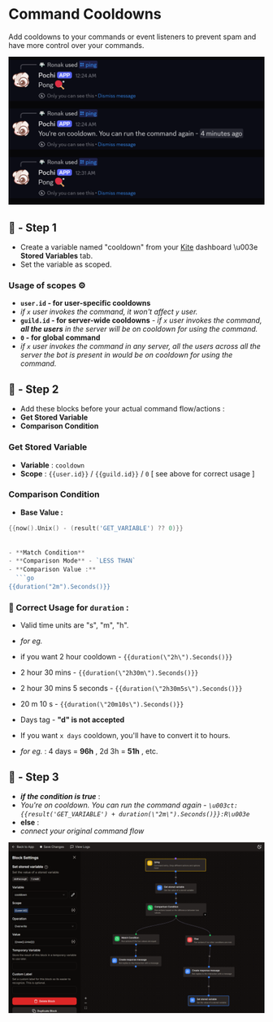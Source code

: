 # Command Cooldowns

Add cooldowns to your commands or event listeners to prevent spam and have more control over your commands.

![Cooldown Result](./img/cooldowns-result.png)

## 📝 - Step 1

- Create a variable named \"cooldown\" from your [Kite](https://kite.onl/) dashboard \u003e **Stored Variables** tab.
- Set the variable as scoped.

### Usage of scopes ⚙️

- **`user.id` - for user-specific cooldowns**
- _if `x` user invokes the command, it won't affect `y` user._
- **`guild.id` - for server-wide cooldowns** - _if `x` user invokes the command, **all the users** in the server will be on cooldown for using the command._
- **`0` - for global command**
- _if `x` user invokes the command in any server, all the users across all the server the bot is present in would be on cooldown for using the command._

## 📝 - Step 2

- Add these blocks before your actual command flow/actions :
- **Get Stored Variable**
- **Comparison Condition**

### **Get Stored Variable**

- **Variable** : `cooldown`
- **Scope** : `{{user.id}}` / `{{guild.id}}` / `0` [ see above for correct usage ]

### **Comparison Condition**

- **Base Value :**

```go
{{now().Unix() - (result('GET_VARIABLE') ?? 0)}}
```

````go

- **Match Condition**
- **Comparison Mode** - `LESS THAN`
- **Comparison Value :**
  ```go
{{duration("2m").Seconds()}}
````

### 📌 Correct Usage for `duration` :

- Valid time units are \"s\", \"m\", \"h\".
- _for eg._
- if you want 2 hour cooldown - `{{duration(\"2h\").Seconds()}}`
- 2 hour 30 mins - `{{duration(\"2h30m\").Seconds()}}`
- 2 hour 30 mins 5 seconds - `{{duration(\"2h30m5s\").Seconds()}}`
- 20 m 10 s - `{{duration(\"20m10s\").Seconds()}}`

- Days tag - **\"d\" is not accepted**
- If you want `x days` cooldown, you'll have to convert it to hours.
- _for eg._ : 4 days = **96h** , 2d 3h = **51h** , etc.

## 📝 - Step 3

- **_if the condition is true_** :
- _You're on cooldown. You can run the command again - `\u003ct:{{result('GET_VARIABLE') + duration(\"2m\").Seconds()}}:R\u003e`_
- **else** :
- _connect your original command flow_

![Cooldown Flow](./img/cooldowns-flow.png)
